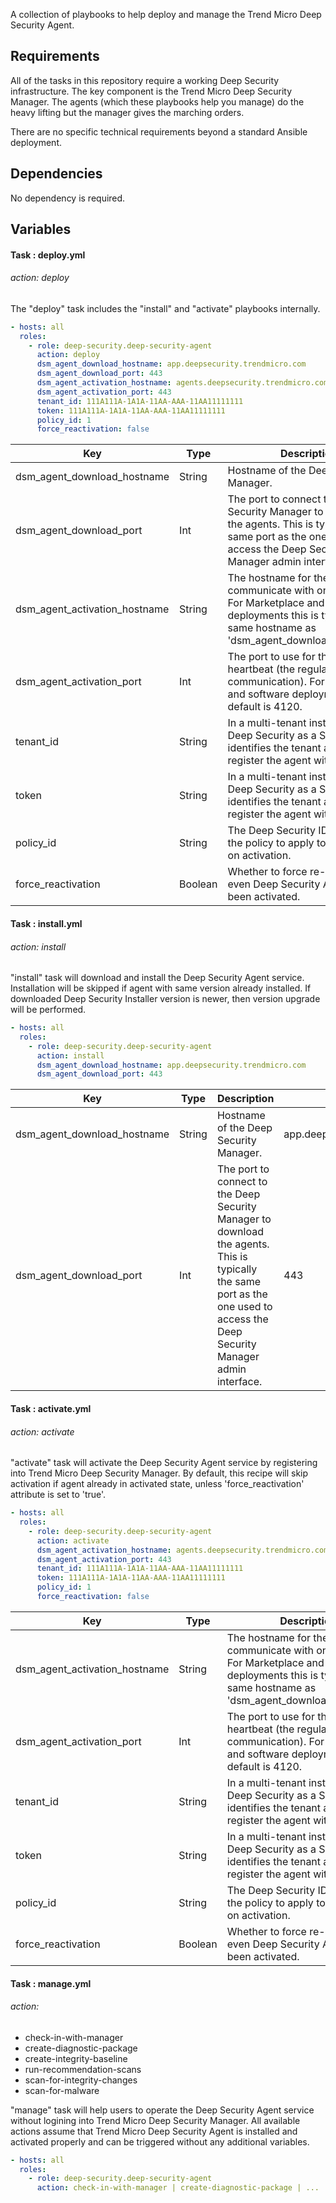 A collection of playbooks to help deploy and manage the Trend Micro Deep Security Agent.

## Requirements

All of the tasks in this repository require a working Deep Security infrastructure. The key component is the Trend Micro Deep Security Manager. The agents (which these playbooks help you manage) do the heavy lifting but the manager gives the marching orders. 

There are no specific technical requirements beyond a standard Ansible deployment.


## Dependencies

No dependency is required.


## Variables


#### Task : deploy.yml
###### action: deploy

The "deploy" task includes the "install" and "activate" playbooks internally.

```yaml
- hosts: all
  roles:
    - role: deep-security.deep-security-agent
      action: deploy
      dsm_agent_download_hostname: app.deepsecurity.trendmicro.com
      dsm_agent_download_port: 443
      dsm_agent_activation_hostname: agents.deepsecurity.trendmicro.com
      dsm_agent_activation_port: 443
      tenant_id: 111A111A-1A1A-11AA-AAA-11AA11111111
      token: 111A111A-1A1A-11AA-AAA-11AA11111111
      policy_id: 1
      force_reactivation: false
```

Key | Type | Description | Default
----|------|-------------|--------
dsm_agent_download_hostname | String | Hostname of the Deep Security Manager. | app.deepsecurity.trendmicro.com
dsm_agent_download_port | Int | The port to connect to the Deep Security Manager to download the agents. This is typically the same port as the one used to access the Deep Security Manager admin interface. | 443
dsm_agent_activation_hostname | String | The hostname for the agents to communicate with once deployed. For Marketplace and software deployments this is typically the same hostname as 'dsm_agent_download_hostname'. | agents.deepsecurity.trendmicro.com
dsm_agent_activation_port | Int | The port to use for the agent heartbeat (the regular communication). For Marketplace and software deployments, the default is 4120. | 443
tenant_id | String | In a multi-tenant installation (like Deep Security as a Service), this identifies the tenant account to register the agent with. |
token | String | In a multi-tenant installation (like Deep Security as a Service), this identifies the tenant account to register the agent with. |
policy_id | String | The Deep Security ID assigned to the policy to apply to the agents on activation. |
force_reactivation | Boolean | Whether to force re-activation even Deep Security Agent has been activated. | false


#### Task : install.yml
###### action: install

"install" task will download and install the Deep Security Agent service. Installation will be skipped if agent with same version already installed. If downloaded Deep Security Installer version is newer, then version upgrade will be performed.

```yaml
- hosts: all
  roles:
    - role: deep-security.deep-security-agent
      action: install
      dsm_agent_download_hostname: app.deepsecurity.trendmicro.com
      dsm_agent_download_port: 443
```

Key | Type | Description | Default
----|------|-------------|--------
dsm_agent_download_hostname | String | Hostname of the Deep Security Manager. | app.deepsecurity.trendmicro.com
dsm_agent_download_port | Int | The port to connect to the Deep Security Manager to download the agents. This is typically the same port as the one used to access the Deep Security Manager admin interface. | 443


#### Task : activate.yml
###### action: activate

"activate" task will activate the Deep Security Agent service by registering into Trend Micro Deep Security Manager. By default, this recipe will skip activation if agent already in activated state, unless 'force_reactivation' attribute is set to 'true'.

```yaml
- hosts: all
  roles:
    - role: deep-security.deep-security-agent
      action: activate
      dsm_agent_activation_hostname: agents.deepsecurity.trendmicro.com
      dsm_agent_activation_port: 443
      tenant_id: 111A111A-1A1A-11AA-AAA-11AA11111111
      token: 111A111A-1A1A-11AA-AAA-11AA11111111
      policy_id: 1
      force_reactivation: false
```

Key | Type | Description | Default
----|------|-------------|--------
dsm_agent_activation_hostname | String | The hostname for the agents to communicate with once deployed. For Marketplace and software deployments this is typically the same hostname as 'dsm_agent_download_hostname'. | agents.deepsecurity.trendmicro.com
dsm_agent_activation_port | Int | The port to use for the agent heartbeat (the regular communication). For Marketplace and software deployments, the default is 4120. | 443
tenant_id | String | In a multi-tenant installation (like Deep Security as a Service), this identifies the tenant account to register the agent with. |
token | String | In a multi-tenant installation (like Deep Security as a Service), this identifies the tenant account to register the agent with. |
policy_id | String | The Deep Security ID assigned to the policy to apply to the agents on activation. |
force_reactivation | Boolean | Whether to force re-activation even Deep Security Agent has been activated. | false


#### Task : manage.yml
###### action:

* check-in-with-manager
* create-diagnostic-package
* create-integrity-baseline
* run-recommendation-scans
* scan-for-integrity-changes
* scan-for-malware

"manage" task will help users to operate the Deep Security Agent service without logining into Trend Micro Deep Security Manager. All available actions assume that Trend Micro Deep Security Agent is installed and activated properly and can be triggered without any additional variables.

```yaml
- hosts: all
  roles:
    - role: deep-security.deep-security-agent
      action: check-in-with-manager | create-diagnostic-package | ...
```
